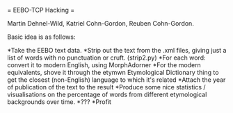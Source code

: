 = EEBO-TCP Hacking =

Martin Dehnel-Wild, Katriel Cohn-Gordon, Reuben Cohn-Gordon.

Basic idea is as follows:

 *Take the EEBO text data.
 *Strip out the text from the .xml files, giving just a list of words with no punctuation or cruft. (strip2.py)
 *For each word: convert it to modern English, using MorphAdorner
 *For the modern equivalents, shove it through the etymwn Etymological Dictionary thing to get the closest (non-English) language to which it's related
 *Attach the year of publication of the text to the result
 *Produce some nice statistics / visualisations on the percentage of words from different etymological backgrounds over time.
 *???
 *Profit